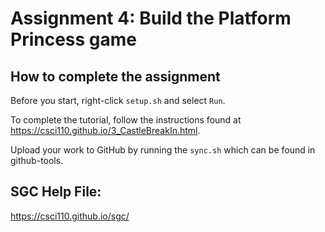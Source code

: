 # Assignment 4: Build the Platform Princess game
## How to complete the assignment
Before you start, right-click `setup.sh` and select `Run`.

To complete the tutorial, follow the instructions found at https://csci110.github.io/3_CastleBreakIn.html.

Upload your work to GitHub by running the `sync.sh` which can be found in github-tools.

## SGC Help File:
https://csci110.github.io/sgc/